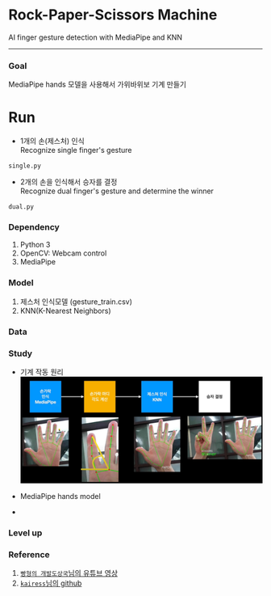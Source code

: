 # Rock-Paper-Scissors Machine
AI finger gesture detection with MediaPipe and KNN

---
### Goal
MediaPipe hands 모델을 사용해서 가위바위보 기계 만들기

# Run
- 1개의 손(제스처) 인식  
  Recognize single finger's gesture
```
single.py
```
- 2개의 손을 인식해서 승자를 결정  
Recognize dual finger's gesture and determine the winner
```
dual.py
```

### Dependency
1. Python 3
2. OpenCV: Webcam control
3. MediaPipe

### Model
1. 제스처 인식모델 (gesture_train.csv)
2. KNN(K-Nearest Neighbors)

### Data


### Study
- 기계 작동 원리
![img.png](img.png)

- MediaPipe hands model

- 

### Level up


### Reference
1. [`빵형의 개발도상국`님의 유튜브 영상](https://www.youtube.com/watch?v=udeQhZHx-00)
2. [`kairess`님의 github](https://github.com/kairess/Rock-Paper-Scissors-Machine)
